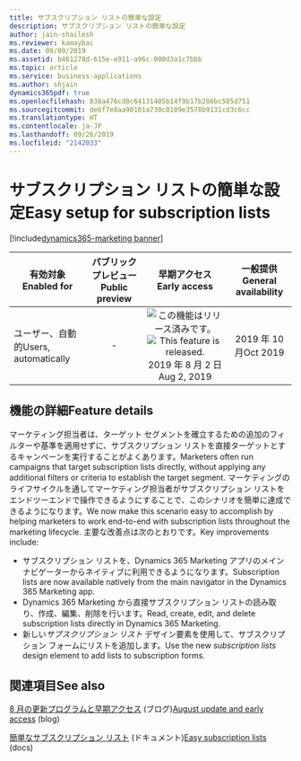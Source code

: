 ```yaml
---
title: サブスクリプション リストの簡単な設定
description: サブスクリプション リストの簡単な設定
author: jain-shailesh
ms.reviewer: kamaybac
ms.date: 09/09/2019
ms.assetid: b461278d-615e-e911-a96c-000d3a1c7bbb
ms.topic: article
ms.service: business-applications
ms.author: shjain
dynamics365pdf: true
ms.openlocfilehash: 838a476cd8c64131405b14f9b17b286bc585d751
ms.sourcegitcommit: de6f7e8aa90101a730c0109e3578b9131cd3c6cc
ms.translationtype: HT
ms.contentlocale: ja-JP
ms.lasthandoff: 09/26/2019
ms.locfileid: "2142033"
---
```

# <a name="easy-setup-for-subscription-lists"></a><span data-ttu-id="68ccc-103">サブスクリプション リストの簡単な設定</span><span class="sxs-lookup"><span data-stu-id="68ccc-103">Easy setup for subscription lists</span></span>
[!include[dynamics365-marketing banner](../includes/dynamics365-marketing.md)]

| <span data-ttu-id="68ccc-104">有効対象</span><span class="sxs-lookup"><span data-stu-id="68ccc-104">Enabled for</span></span>    |  <span data-ttu-id="68ccc-105">パブリック プレビュー</span><span class="sxs-lookup"><span data-stu-id="68ccc-105">Public preview</span></span> | <span data-ttu-id="68ccc-106">早期アクセス</span><span class="sxs-lookup"><span data-stu-id="68ccc-106">Early access</span></span> | <span data-ttu-id="68ccc-107">一般提供</span><span class="sxs-lookup"><span data-stu-id="68ccc-107">General availability</span></span> | 
| ---------- | :----------: |:----------: |:----------: |
|<span data-ttu-id="68ccc-108">ユーザー、自動的</span><span class="sxs-lookup"><span data-stu-id="68ccc-108">Users, automatically</span></span>|-|<span data-ttu-id="68ccc-109">![この機能はリリース済みです。](/dynamics365-release-plan/media/green-checkmark.png "この機能はリリース済みです。")</span><span class="sxs-lookup"><span data-stu-id="68ccc-109">![This feature is released.](/dynamics365-release-plan/media/green-checkmark.png "This feature is released.")</span></span> <span data-ttu-id="68ccc-110">2019 年 8 月 2 日</span><span class="sxs-lookup"><span data-stu-id="68ccc-110">Aug 2, 2019</span></span>| <span data-ttu-id="68ccc-111">2019 年 10 月</span><span class="sxs-lookup"><span data-stu-id="68ccc-111">Oct 2019</span></span>|






## <a name="feature-details"></a><span data-ttu-id="68ccc-112">機能の詳細</span><span class="sxs-lookup"><span data-stu-id="68ccc-112">Feature details</span></span>
<!--feature detail start -->
<span data-ttu-id="68ccc-113">マーケティング担当者は、ターゲット セグメントを確立するための追加のフィルターや基準を適用せずに、サブスクリプション リストを直接ターゲットとするキャンペーンを実行することがよくあります。</span><span class="sxs-lookup"><span data-stu-id="68ccc-113">Marketers often run campaigns that target subscription lists directly, without applying any additional filters or criteria to establish the target segment.</span></span> <span data-ttu-id="68ccc-114">マーケティングのライフサイクルを通してマーケティング担当者がサブスクリプション リストをエンドツーエンドで操作できるようにすることで、このシナリオを簡単に達成できるようになります。</span><span class="sxs-lookup"><span data-stu-id="68ccc-114">We now make this scenario easy to accomplish by helping marketers to work end-to-end with subscription lists throughout the marketing lifecycle.</span></span> <span data-ttu-id="68ccc-115">主要な改善点は次のとおりです。</span><span class="sxs-lookup"><span data-stu-id="68ccc-115">Key improvements include:</span></span>

-  <span data-ttu-id="68ccc-116">サブスクリプション リストを、Dynamics 365 Marketing アプリのメイン ナビゲーターからネイティブに利用できるようになります。</span><span class="sxs-lookup"><span data-stu-id="68ccc-116">Subscription lists are now available natively from the main navigator in the Dynamics 365 Marketing app.</span></span>
-  <span data-ttu-id="68ccc-117">Dynamics 365 Marketing から直接サブスクリプション リストの読み取り、作成、編集、削除を行います。</span><span class="sxs-lookup"><span data-stu-id="68ccc-117">Read, create, edit, and delete subscription lists directly in Dynamics 365 Marketing.</span></span>
-  <span data-ttu-id="68ccc-118">新しい*サブスクリプション リスト* デザイン要素を使用して、サブスクリプション フォームにリストを追加します。</span><span class="sxs-lookup"><span data-stu-id="68ccc-118">Use the new *subscription lists* design element to add lists to subscription forms.</span></span>
<!--feature detail end -->












## <a name="see-also"></a><span data-ttu-id="68ccc-119">関連項目</span><span class="sxs-lookup"><span data-stu-id="68ccc-119">See also</span></span>

<span data-ttu-id="68ccc-120">[8 月の更新プログラムと早期アクセス](https://cloudblogs.microsoft.com/dynamics365/it/2019/08/03/dynamics-365-for-marketing-august-update-and-early-access-are-rolling-out-now/) (ブログ)</span><span class="sxs-lookup"><span data-stu-id="68ccc-120">[August update and early access](https://cloudblogs.microsoft.com/dynamics365/it/2019/08/03/dynamics-365-for-marketing-august-update-and-early-access-are-rolling-out-now/) (blog)</span></span>

<span data-ttu-id="68ccc-121">[簡単なサブスクリプション リスト](https://docs.microsoft.com/dynamics365/customer-engagement/marketing/easy-subscription-lists) (ドキュメント)</span><span class="sxs-lookup"><span data-stu-id="68ccc-121">[Easy subscription lists](https://docs.microsoft.com/dynamics365/customer-engagement/marketing/easy-subscription-lists) (docs)</span></span>
